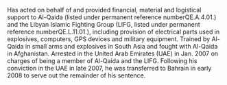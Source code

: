  Has acted on behalf of and provided financial, material and logistical support 
to Al-Qaida (listed under permanent reference numberQE.A.4.01.) and the Libyan
Islamic Fighting Group (LIFG, listed under permanent reference 
numberQE.L.11.01.), including provision of electrical parts used in explosives,
computers, GPS devices and military equipment. Trained by Al-Qaida in small 
arms and explosives in South Asia and fought with Al-Qaida in Afghanistan. 
Arrested in the United Arab Emirates (UAE) in Jan. 2007 on charges of being a 
member of Al-Qaida and the LIFG. Following his conviction in the UAE in late 
2007, he was transferred to Bahrain in early 2008 to serve out the remainder of 
his sentence. 
